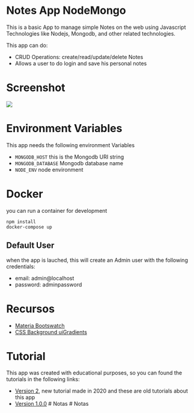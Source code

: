 # Notes App NodeMongo

This is a basic App to manage simple Notes on the web using Javascript Technologies like Nodejs, Mongodb, and other related technologies.

This app can do:

- CRUD Operations: create/read/update/delete Notes
- Allows a user to do login and save his personal notes

# Screenshot

![](docs/tasks.png)

# Environment Variables

This app needs the following environment Variables

- `MONGODB_HOST` this is the Mongodb URI string
- `MONGODB_DATABASE` Mongodb database name
- `NODE_ENV` node environment

# Docker

you can run a container for development

```shell
npm install
docker-compose up
```

## Default User

when the app is lauched, this will create an Admin user with the following credentials:

- email: admin@localhost
- password: adminpassword

# Recursos

- [Materia Bootswatch](https://www.bootstrapcdn.com/bootswatch/)
- [CSS Background uiGradients](https://uigradients.com/#Dull)

# Tutorial

This app was created with educational purposes, so you can found the tutorials in the following links:

- [Version 2](https://www.youtube.com/playlist?list=PLo5lAe9kQrwqUEXK7oQbzv63KsdODzuAy), new tutorial made in 2020
  and these are old tutorials about this app
- [Version 1.0.0](https://youtu.be/-bI0diefasA)
#   N o t a s  
 #   N o t a s  
 